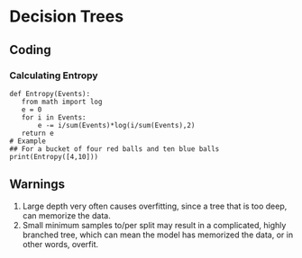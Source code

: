 # Decision Trees

## Coding
### Calculating Entropy
    def Entropy(Events):
       from math import log
       e = 0
       for i in Events:
           e -= i/sum(Events)*log(i/sum(Events),2)
       return e 
    # Example
    ## For a bucket of four red balls and ten blue balls
    print(Entropy([4,10]))
## Warnings
1. Large depth very often causes overfitting, since a tree that is too deep, can memorize the data.
2. Small minimum samples to/per split may result in a complicated, highly branched tree, which can mean the model has memorized the data, or in other words, overfit.
